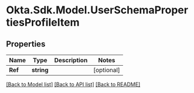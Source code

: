 # Okta.Sdk.Model.UserSchemaPropertiesProfileItem

## Properties

Name | Type | Description | Notes
------------ | ------------- | ------------- | -------------
**Ref** | **string** |  | [optional] 

[[Back to Model list]](../README.md#documentation-for-models) [[Back to API list]](../README.md#documentation-for-api-endpoints) [[Back to README]](../README.md)

